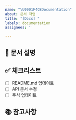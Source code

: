 ```yaml
---
name: "\U0001F4CBDocumentation"
about: 문서 작업
title: "[Docs] "
labels: documentation
assignees: ''

---
```


## 📝 문서 설명

<!-- 추가하거나 수정할 문서에 대해 설명해주세요 -->

## ✅ 체크리스트

- [ ] README.md 업데이트
- [ ] API 문서 수정
- [ ] 주석 업데이트

## 📚 참고사항

<!-- 참고할만한 자료가 있다면 첨부해주세요 -->
